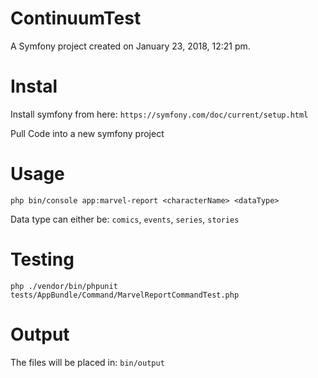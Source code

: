 ContinuumTest
=============

A Symfony project created on January 23, 2018, 12:21 pm.

Instal
======
Install symfony from here:
`https://symfony.com/doc/current/setup.html`

Pull Code into a new symfony project

Usage
======
`php bin/console app:marvel-report <characterName> <dataType>`

Data type can either be: `comics`, `events`, `series`, `stories`

Testing
======
`php ./vendor/bin/phpunit tests/AppBundle/Command/MarvelReportCommandTest.php`

Output
======
The files will be placed in:
`bin/output`
